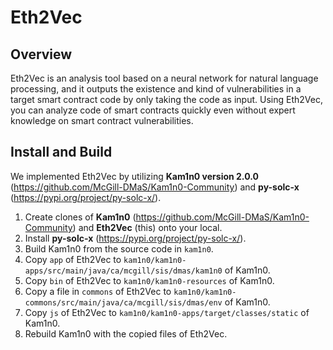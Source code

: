 # Eth2Vec

## Overview
Eth2Vec is an analysis tool based on a neural network for natural language processing, and it outputs the existence and kind of vulnerabilities in a target smart contract code by only taking the code as input. 
Using Eth2Vec, you can analyze code of smart contracts quickly even without expert knowledge on smart contract vulnerabilities.


## Install and Build
We implemented Eth2Vec by utilizing **Kam1n0 version 2.0.0** (https://github.com/McGill-DMaS/Kam1n0-Community) and **py-solc-x** (https://pypi.org/project/py-solc-x/). 

1. Create clones of **Kam1n0** (https://github.com/McGill-DMaS/Kam1n0-Community) and **Eth2Vec** (this) onto your local.
2. Install **py-solc-x** (https://pypi.org/project/py-solc-x/).
3. Build Kam1n0 from the source code in `kam1n0`.
4. Copy `app` of Eth2Vec to `kam1n0/kam1n0-apps/src/main/java/ca/mcgill/sis/dmas/kam1n0` of Kam1n0.
5. Copy `bin` of Eth2Vec to `kam1n0/kam1n0-resources` of Kam1n0.
6. Copy a file in `commons` of Eth2Vec to `kam1n0/kam1n0-commons/src/main/java/ca/mcgill/sis/dmas/env` of Kam1n0.
7. Copy `js` of Eth2Vec to `kam1n0/kam1n0-apps/target/classes/static` of Kam1n0.
8. Rebuild Kam1n0 with the copied files of Eth2Vec.
